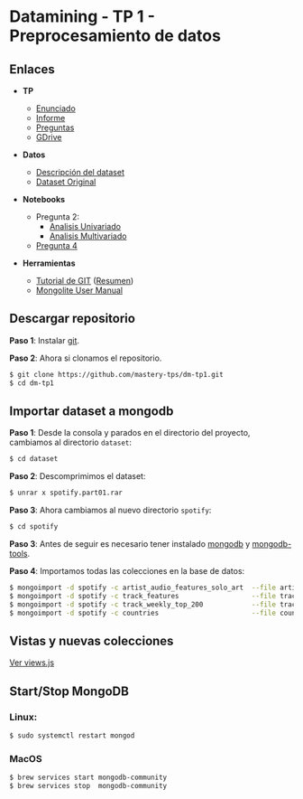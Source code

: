 # Datamining  - TP 1 - Preprocesamiento de datos

## Enlaces
* **TP**
    *  [Enunciado](https://github.com/mastery-tps/dm-tp1/blob/main/docs/enunciado-tp.pdf)
    *  [Informe](https://docs.google.com/document/d/1CR6HvFhVt5mKIkS2B5SlR93wrRQNvvOhcU2hu_0URRc/edit?usp=sharing)
    *  [Preguntas](https://docs.google.com/document/d/1HvNfQMn5bhCcMa0JVHw9G9lG14zjBXNReRUnXjfSEh0/edit?usp=sharing)
    *  [GDrive](https://drive.google.com/drive/folders/1CxpEWQaq4qme6IQqG70N6eD2KVy7kMdt?usp=sharing)
* **Datos**
    *  [Descripción del dataset](https://github.com/magistery-tps/dm-tp1/blob/main/docs/descripcion-dataset.md)
    *  [Dataset Original](https://drive.google.com/drive/folders/1ym38Camd1k_cU7hF0XPi8Bbvt7LcroXd)

* **Notebooks**
    * Pregunta 2:
        *  [Analisis Univariado](https://rpubs.com/adrianmarino/tp1_univarido)
        *  [Analisis Multivariado](https://rpubs.com/adrianmarino/tp1_multivariado)
    * [Pregunta 4](https://github.com/magistery-tps/dm-tp1/blob/main/notebooks/Ejemplo_Analisis_Top10.Rmd)


* **Herramientas**
    *  [Tutorial de GIT](https://youtu.be/kEPF-MWGq1w) ([Resumen](https://youtu.be/kEPF-MWGq1w?t=1031))
    *  [Mongolite User Manual](https://jeroen.github.io/mongolite/)

## Descargar repositorio

**Paso 1**: Instalar [git](https://git-scm.com/downloads).

**Paso 2**:  Ahora si  clonamos el repositorio.

```bash
$ git clone https://github.com/mastery-tps/dm-tp1.git
$ cd dm-tp1
```

## Importar dataset a mongodb

**Paso 1**: Desde la consola y parados en el directorio del proyecto, cambiamos al directorio `dataset`:

```bash
$ cd dataset
```

**Paso 2**: Descomprimimos el dataset:

```bash
$ unrar x spotify.part01.rar
```

**Paso 3**: Ahora cambiamos al nuevo directorio `spotify`:

```bash
$ cd spotify
```
**Paso 3**: Antes de seguir es necesario tener instalado [mongodb](https://www.mongodb.com/try/download/community) y [mongodb-tools](https://www.mongodb.com/try/download/database-tools).

**Paso 4**: Importamos todas las colecciones en la base de datos:

```bash
$ mongoimport -d spotify -c artist_audio_features_solo_art  --file artist_audio_features_solo_art.json  --jsonArray
$ mongoimport -d spotify -c track_features                  --file track_features.json                  --jsonArray
$ mongoimport -d spotify -c track_weekly_top_200            --file track_weekly_top_200.json            --jsonArray
$ mongoimport -d spotify -c countries                       --file countries.json                       --jsonArray
```

## Vistas y nuevas colecciones

[Ver views.js](https://github.com/magistery-tps/dm-tp1/blob/main/database/views.js)

## Start/Stop MongoDB

### Linux:

```bash
$ sudo systemctl restart mongod
```

### MacOS

```bash
$ brew services start mongodb-community
$ brew services stop  mongodb-community
```
